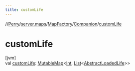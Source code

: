 ```yaml
---
title: customLife
---
```

//[Perry](../../../../index.html)/[server.maps](../../index.html)/[MapFactory](../index.html)/[Companion](index.html)/[customLife](custom-life.html)



# customLife



[jvm]\
val [customLife](custom-life.html): [MutableMap](https://kotlinlang.org/api/latest/jvm/stdlib/kotlin.collections/-mutable-map/index.html)<[Int](https://kotlinlang.org/api/latest/jvm/stdlib/kotlin/-int/index.html), [List](https://kotlinlang.org/api/latest/jvm/stdlib/kotlin.collections/-list/index.html)<[AbstractLoadedLife](../../-abstract-loaded-life/index.html)>>




